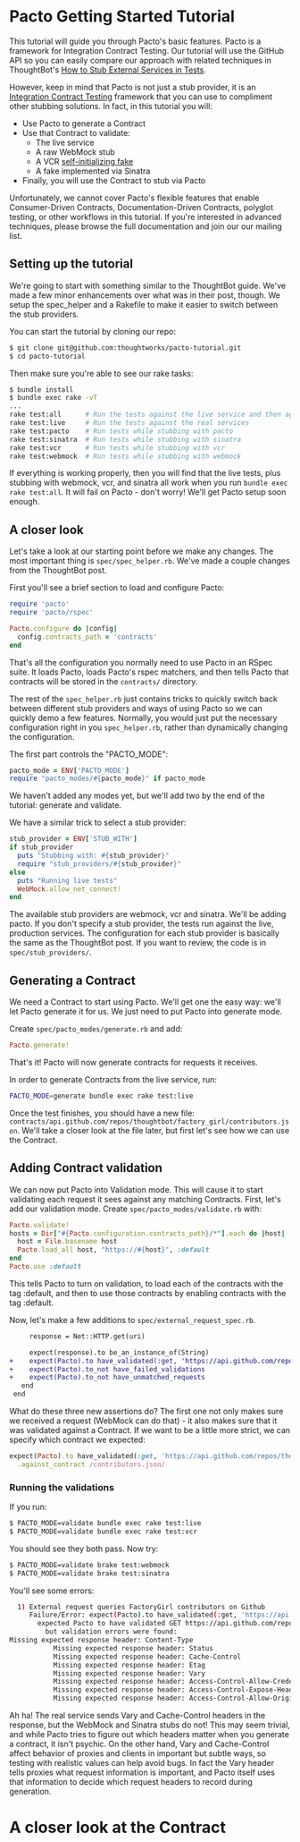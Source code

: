 # Pacto Getting Started Tutorial

This tutorial will guide you through Pacto's basic features.  Pacto is a framework for Integration Contract Testing.  Our tutorial will use the GitHub API so you can easily compare our approach with related techniques in ThoughtBot's [How to Stub External Services in Tests](http://robots.thoughtbot.com/how-to-stub-external-services-in-tests/).

However, keep in mind that Pacto is not just a stub provider, it is an [Integration Contract Testing](http://martinfowler.com/bliki/IntegrationContractTest.html) framework that you can use to compliment other stubbing solutions.  In fact, in this tutorial you will:

* Use Pacto to generate a Contract
* Use that Contract to validate:
  * The live service
  * A raw WebMock stub
  * A VCR [self-initializing fake](http://martinfowler.com/bliki/SelfInitializingFake.html)
  * A fake implemented via Sinatra
* Finally, you will use the Contract to stub via Pacto

Unfortunately, we cannot cover Pacto's flexible features that enable Consumer-Driven Contracts, Documentation-Driven Contracts, polyglot testing, or other workflows in this tutorial.  If you're interested in advanced techniques, please browse the full documentation and join our our mailing list.

## Setting up the tutorial

We're going to start with something similar to the ThoughtBot guide.  We've made a few minor enhancements over what was in their post, though.  We setup the spec_helper and a Rakefile to make it easier to switch between the stub providers.

You can start the tutorial by cloning our repo:

```sh
$ git clone git@github.com:thoughtworks/pacto-tutorial.git
$ cd pacto-tutorial
```

Then make sure you're able to see our rake tasks:

```sh
$ bundle install
$ bundle exec rake -vT
...
rake test:all      # Run the tests against the live service and then against each stub provider
rake test:live     # Run the tests against the real services
rake test:pacto    # Run tests while stubbing with pacto
rake test:sinatra  # Run tests while stubbing with sinatra
rake test:vcr      # Run tests while stubbing with vcr
rake test:webmock  # Run tests while stubbing with webmock
```

If everything is working properly, then you will find that the live tests, plus stubbing with webmock, vcr, and sinatra all work when you run `bundle exec rake test:all`.  It will fail on Pacto - don't worry!  We'll get Pacto setup soon enough.

## A closer look

Let's take a look at our starting point before we make any changes.  The most important thing is `spec/spec_helper.rb`.  We've made a couple changes from the ThoughtBot post.

First you'll see a brief section to load and configure Pacto:

```ruby
require 'pacto'
require 'pacto/rspec'

Pacto.configure do |config|
  config.contracts_path = 'contracts'
end
```

That's all the configuration you normally need to use Pacto in an RSpec suite.  It loads Pacto, loads Pacto's rspec matchers, and then tells Pacto that contracts will be stored in the `contracts/` directory.

The rest of the `spec_helper.rb` just contains tricks to quickly switch back between different stub providers and ways of using Pacto so we can quickly demo a few features.  Normally, you would just put the necessary configuration right in you `spec_helper.rb`, rather than dynamically changing the configuration.

The first part controls the "PACTO_MODE":

```ruby
pacto_mode = ENV['PACTO_MODE']
require "pacto_modes/#{pacto_mode}" if pacto_mode
```

We haven't added any modes yet, but we'll add two by the end of the tutorial: generate and validate.

We have a similar trick to select a stub provider:

```ruby
stub_provider = ENV['STUB_WITH']
if stub_provider
  puts "Stubbing with: #{stub_provider}"
  require "stub_providers/#{stub_provider}"
else
  puts "Running live tests"
  WebMock.allow_net_connect!
end
```

The available stub providers are webmock, vcr and sinatra.  We'll be adding pacto.  If you don't specify a stub provider, the tests run against the live, production services.  The configuration for each stub provider is basically the same as the ThoughtBot post.  If you want to review, the code is in `spec/stub_providers/`.

## Generating a Contract

We need a Contract to start using Pacto.  We'll get one the easy way: we'll let Pacto generate it for us.  We just need to put Pacto into generate mode.

Create `spec/pacto_modes/generate.rb` and add:

```ruby
Pacto.generate!
```

That's it!  Pacto will now generate contracts for requests it receives.

In order to generate Contracts from the live service, run:

```sh
PACTO_MODE=generate bundle exec rake test:live
```

Once the test finishes, you should have a new file: `contracts/api.github.com/repos/thoughtbot/factory_girl/contributors.json`.  We'll take a closer look at the file later, but first let's see how we can use the Contract.

## Adding Contract validation

We can now put Pacto into Validation mode.  This will cause it to start validating each request it sees against any matching Contracts.  First, let's add our validation mode.  Create `spec/pacto_modes/validate.rb` with:

```ruby
Pacto.validate!
hosts = Dir["#{Pacto.configuration.contracts_path}/*"].each do |host|
  host = File.basename host
  Pacto.load_all host, "https://#{host}", :default
end
Pacto.use :default
```

This tells Pacto to turn on validation, to load each of the contracts with the tag :default, and then to use those contracts by enabling contracts with the tag :default.

Now, let's make a few additions to `spec/external_request_spec.rb`.

```diff
     response = Net::HTTP.get(uri)

     expect(response).to be_an_instance_of(String)
+    expect(Pacto).to have_validated(:get, 'https://api.github.com/repos/thoughtbot/factory_girl/contributors')
+    expect(Pacto).to_not have_failed_validations
+    expect(Pacto).to_not have_unmatched_requests
   end
 end
 ```

What do these three new assertions do?  The first one not only makes sure we received a request (WebMock can do that) - it also makes sure that it was validated against a Contract.  If we want to be a little more strict, we can specify which contract we expected:

```ruby
expect(Pacto).to have_validated(:get, 'https://api.github.com/repos/thoughtbot/factory_girl/contributors')
  .against_contract /contributors.json/
```

### Running the validations

If you run:

```sh
$ PACTO_MODE=validate bundle exec rake test:live
$ PACTO_MODE=validate bundle exec rake test:vcr
```

You should see they both pass.  Now try:

```sh
$ PACTO_MODE=validate brake test:webmock
$ PACTO_MODE=validate brake test:sinatra
```

You'll see some errors:

```sh
  1) External request queries FactoryGirl contributors on Github
     Failure/Error: expect(Pacto).to have_validated(:get, 'https://api.github.com/repos/thoughtbot/factory_girl/contributors')
       expected Pacto to have validated GET https://api.github.com/repos/thoughtbot/factory_girl/contributors
         but validation errors were found:
Missing expected response header: Content-Type
           Missing expected response header: Status
           Missing expected response header: Cache-Control
           Missing expected response header: Etag
           Missing expected response header: Vary
           Missing expected response header: Access-Control-Allow-Credentials
           Missing expected response header: Access-Control-Expose-Headers
           Missing expected response header: Access-Control-Allow-Origin
```

Ah ha!  The real service sends Vary and Cache-Control headers in the response, but the WebMock and Sinatra stubs do not!  This may seem trivial, and while Pacto tries to figure out which headers matter when you generate a contract, it isn't psychic.  On the other hand, Vary and Cache-Control affect behavior of proxies and clients in important but subtle ways, so testing with realistic values can help avoid bugs.  In fact the Vary header tells proxies what request information is important, and Pacto itself uses that information to decide which request headers to record during generation.

# A closer look at the Contract


